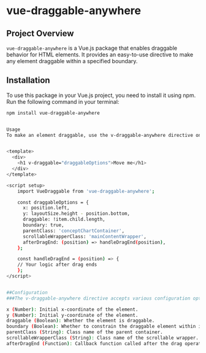 # vue-draggable-anywhere

## Project Overview

`vue-draggable-anywhere` is a Vue.js package that enables draggable behavior for HTML elements. It provides an easy-to-use directive to make any element draggable within a specified boundary.

## Installation

To use this package in your Vue.js project, you need to install it using npm. Run the following command in your terminal:

```bash
npm install vue-draggable-anywhere


Usage
To make an element draggable, use the v-draggable-anywhere directive on the desired HTML element. Below is an example of how to use it:


<template>
  <div>
    <h1 v-draggable="draggableOptions">Move me</h1>
  </div>
</template>

<script setup>
    import VueDraggable from 'vue-draggable-anywhere';

    const draggableOptions = {
      x: position.left,
      y: layoutSize.height - position.bottom,
      draggable: !item.child.length,
      boundary: true,
      parentClass: 'conceptChartContainer',
      scrollableWrapperClass: 'mainContentWrapper',
      afterDragEnd: (position) => handleDragEnd(position),
    };

    const handleDragEnd = (position) => {
    // Your logic after drag ends
    };
</script>


##Configuration
###The v-draggable-anywhere directive accepts various configuration options to customize the draggable behavior. Here are some of the available options:

x (Number): Initial x-coordinate of the element.
y (Number): Initial y-coordinate of the element.
draggable (Boolean): Whether the element is draggable.
boundary (Boolean): Whether to constrain the draggable element within its parent container.
parentClass (String): Class name of the parent container.
scrollableWrapperClass (String): Class name of the scrollable wrapper.
afterDragEnd (Function): Callback function called after the drag operation ends.